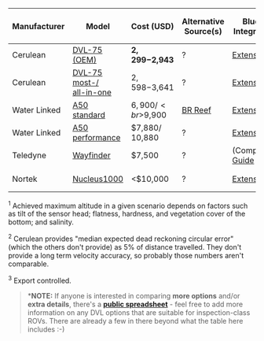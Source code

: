 |Manufacturer|Model|Cost (USD)|Alternative Source(s)|BlueOS Integration?|Depth rating (m)|Min. altitude (m)|Max.<sup>1</sup> altitude (m)|Max. speed (m/s)|Long Term Accuracy|Diameter (mm)|Height (mm)|Mass (kg)|Volume (L)|Avg. Power (W)|DC input (V)|Freq. (kHz)|Ping rate (Hz)|
|---|---|---|---|---|---|---|---|---|---|---|---|---|---|---|---|---|---|
|Cerulean|[DVL-75 (OEM)](https://ceruleansonar.com/products/dvl-75-oem)|**$2,299-$2,943**|?|[Extension](https://docs.bluerobotics.com/BlueOS-Extensions-Repository/#:~:text=Cerulean%20DVL,-Maintainer)|300|0.3|40+|4.12|?<sup>2</sup>|77|33|**0.25**|0.1 (+elec)|8|12-24|675|5-20
|Cerulean|[DVL-75 most-/<br>all-in-one](https://ceruleansonar.com/products/dvl-75-with-housing-and-integrated-sensor-head)|$2,598-$3,641|?|[Extension](https://docs.bluerobotics.com/BlueOS-Extensions-Repository/#:~:text=Cerulean%20DVL,-Maintainer)|300|0.3|40+|4.12|?<sup>2</sup>|82|111|0.73|0.52|8|12-24|675|5-20
|Water Linked|[A50<br>standard](https://waterlinked.com/shop/dvl-a50-114#attr=8,53)|$6,900/<br>$9,900|[BR Reef](https://bluerobotics.com/store/the-reef/dvl-a50/)|[Extension](https://docs.bluerobotics.com/BlueOS-Extensions-Repository/#:~:text=Water%20Linked%20DVL,-Maintainer)|300/<br>**600**|**0.05**|50|3.75|1.01%|**66**|**25**|**0.25**|**0.1**|**3**|10-30|1000|4-26
|Water Linked|[A50<br>performance](https://store.waterlinked.com/product/dvl-a50/)|$7,880/<br>10,880|?|[Extension](https://docs.bluerobotics.com/BlueOS-Extensions-Repository/#:~:text=Water%20Linked%20DVL,-Maintainer)|300/<br>**600**|**0.05**|50|3.75|**0.1%**<sup>3</sup>|**66**|**25**|**0.25**|**0.1**|**3**|10-30|1000|4-26
|Teledyne|[Wayfinder](http://www.teledynemarine.com/Wayfinder)|$7,500|?|(Companion) [Guide](https://discuss.bluerobotics.com/t/dvl-recommendations/10775/4) |200|0.5|60|**10**|1.15%|100x100sq|70|0.85|0.7|**3**|11.4-36.7|600|<=16
|Nortek|[Nucleus1000](https://www.nortekgroup.com/products/nucleus1000)|<$10,000|?|[Extension](https://docs.bluerobotics.com/BlueOS-Extensions-Repository/#:~:text=Nortek%20Nucleus,-Maintainer)|300|0.1|50|?|1.01%/ 0.3%<sup>3</sup>|90|42|0.535||<4|10-32|1000|<=8

<sup>1</sup> Achieved maximum altitude in a given scenario depends on factors such as tilt of the sensor head; flatness, hardness, and vegetation cover of the bottom; and salinity.

<sup>2</sup> Cerulean provides "median expected dead reckoning circular error" (which the others don't provide) as 5% of distance travelled. They don't provide a long term velocity accuracy, so probably those numbers aren't comparable.

<sup>3</sup> Export controlled.

> ***NOTE:** If anyone is interested in comparing **more options** and/or **extra details**, there's a [**public spreadsheet**](https://docs.google.com/spreadsheets/d/1OgTeGA1q29m4dUGCgHnPJI83A21Asu1V5mgdpjjWHt8/edit?usp=sharing) - feel free to add more information on any DVL options that are suitable for inspection-class ROVs. There are already a few in there beyond what the table here includes :-)
